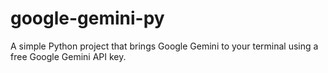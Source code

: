 # google-gemini-py
A simple Python project that brings Google Gemini to your terminal using a free Google Gemini API key.
